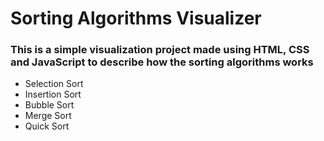 # Sorting Algorithms Visualizer
### This is a simple visualization project made using HTML, CSS and JavaScript to describe how the sorting algorithms works
- Selection Sort
- Insertion Sort
- Bubble Sort 
- Merge Sort
- Quick Sort
